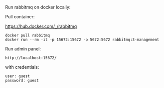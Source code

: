 
Run rabbitmq on docker locally: 

Pull container:  

https://hub.docker.com/_/rabbitmq

    docker pull rabbitmq 
    docker run --rm -it -p 15672:15672 -p 5672:5672 rabbitmq:3-management

Run admin panel: 

    http://localhost:15672/

with credentials: 

    user: guest 
    password: guest 


